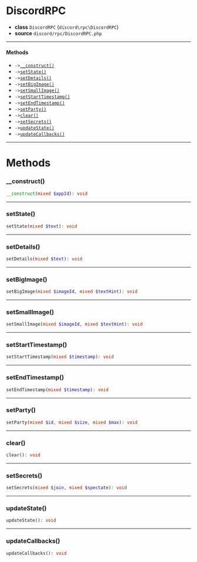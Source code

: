 # DiscordRPC

- **class** `DiscordRPC` (`discord\rpc\DiscordRPC`)
- **source** `discord/rpc/DiscordRPC.php`

---

#### Methods

- `->`[`__construct()`](#method-__construct)
- `->`[`setState()`](#method-setstate)
- `->`[`setDetails()`](#method-setdetails)
- `->`[`setBigImage()`](#method-setbigimage)
- `->`[`setSmallImage()`](#method-setsmallimage)
- `->`[`setStartTimestamp()`](#method-setstarttimestamp)
- `->`[`setEndTimestamp()`](#method-setendtimestamp)
- `->`[`setParty()`](#method-setparty)
- `->`[`clear()`](#method-clear)
- `->`[`setSecrets()`](#method-setsecrets)
- `->`[`updateState()`](#method-updatestate)
- `->`[`updateCallbacks()`](#method-updatecallbacks)

---
# Methods

<a name="method-__construct"></a>

### __construct()
```php
__construct(mixed $appId): void
```

---

<a name="method-setstate"></a>

### setState()
```php
setState(mixed $text): void
```

---

<a name="method-setdetails"></a>

### setDetails()
```php
setDetails(mixed $text): void
```

---

<a name="method-setbigimage"></a>

### setBigImage()
```php
setBigImage(mixed $imageId, mixed $textHint): void
```

---

<a name="method-setsmallimage"></a>

### setSmallImage()
```php
setSmallImage(mixed $imageId, mixed $textHint): void
```

---

<a name="method-setstarttimestamp"></a>

### setStartTimestamp()
```php
setStartTimestamp(mixed $timestamp): void
```

---

<a name="method-setendtimestamp"></a>

### setEndTimestamp()
```php
setEndTimestamp(mixed $timestamp): void
```

---

<a name="method-setparty"></a>

### setParty()
```php
setParty(mixed $id, mixed $size, mixed $max): void
```

---

<a name="method-clear"></a>

### clear()
```php
clear(): void
```

---

<a name="method-setsecrets"></a>

### setSecrets()
```php
setSecrets(mixed $join, mixed $spectate): void
```

---

<a name="method-updatestate"></a>

### updateState()
```php
updateState(): void
```

---

<a name="method-updatecallbacks"></a>

### updateCallbacks()
```php
updateCallbacks(): void
```